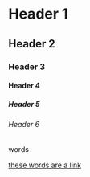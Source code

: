 # Header 1

## Header 2

### Header 3

#### Header 4

##### Header 5

###### Header 6

words

[these words are a link](http://bluetinge.dev/)
